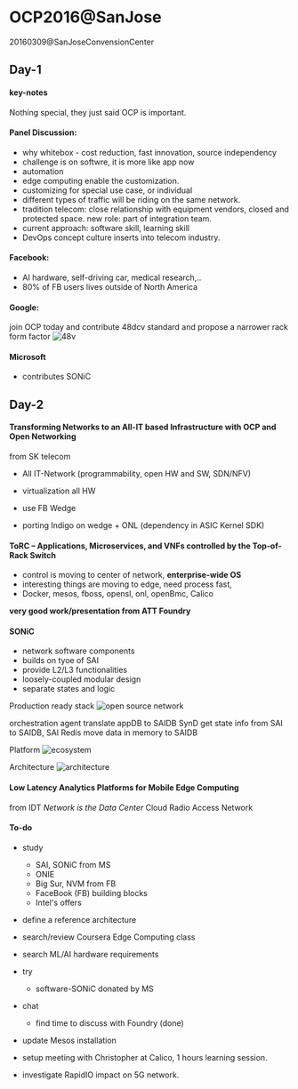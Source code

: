 # OCP2016@SanJose
20160309@SanJoseConvensionCenter


## Day-1
#### key-notes
Nothing special, they just said OCP is important.

#### Panel Discussion:  

* why whitebox - cost reduction, fast innovation, source independency 
* challenge is on softwre, it is more like app now
* automation
* edge computing enable the customization.
* customizing for special use case, or individual
* different types of traffic will be riding on the same network.  
* tradition telecom: close relationship with equipment vendors, closed and protected space. new role: part of integration team.
* current approach: software skill, learning skill
* DevOps concept culture inserts into telecom industry.

#### Facebook:

* AI hardware, self-driving car, medical research,..
* 80% of FB users lives outside of North America

#### Google:

join OCP today and contribute 48dcv standard and propose a narrower rack form factor
![48v](https://raw.githubusercontent.com/rkuo/NetworkOS/master/images/IMG_20160309_115659.jpg) 

#### Microsoft

* contributes SONiC

## Day-2

#### Transforming Networks to an All-IT based Infrastructure with OCP and Open Networking   
from SK telecom  
* All IT-Network (programmability, open HW and SW, SDN/NFV)
* virtualization all HW

* use FB Wedge 
* porting Indigo on wedge + ONL (dependency in ASIC Kernel SDK)

#### ToRC – Applications, Microservices, and VNFs controlled by the Top-of-Rack Switch

* control is moving to center of network, **enterprise-wide OS**
* interesting things are moving to edge, need process fast,
* Docker, mesos, fboss, opensl, onl, openBmc, Calico

**very good work/presentation from ATT Foundry**

#### SONiC

* network software components
* builds on tyoe of SAI
* provide L2/L3 functionalities
* loosely-coupled modular design
* separate states and logic

Production ready stack
![open source network](https://raw.githubusercontent.com/rkuo/NetworkOS/master/images/IMG_20160310_091319.jpg)

orchestration agent translate appDB to SAIDB
SynD get state info from SAI to SAIDB, SAI Redis move data in memory to SAIDB

Platform
![ecosystem](https://raw.githubusercontent.com/rkuo/NetworkOS/master/images/IMG_20160310_101218.jpg)

Architecture
![architecture](https://raw.githubusercontent.com/rkuo/NetworkOS/master/images/IMG_20160310_102017.jpg)

#### Low Latency Analytics Platforms for Mobile Edge Computing
from IDT
*Network is the Data Center*
Cloud Radio Access Network

#### To-do

* study 

  * SAI, SONiC from MS
  * ONIE
  * Big Sur, NVM from FB
  * FaceBook (FB) building blocks
  * Intel's offers
* define a reference architecture
* search/review Coursera Edge Computing class
* search ML/AI hardware requirements
* try
  * software-SONiC donated by MS 
  
* chat
  * find time to discuss with Foundry (done)   
  
* update Mesos installation
* setup meeting with Christopher at Calico, 1 hours learning session. 
* investigate RapidIO impact on 5G network. 























